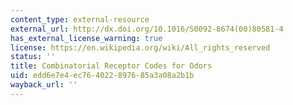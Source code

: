 ```yaml
---
content_type: external-resource
external_url: http://dx.doi.org/10.1016/S0092-8674(00)80581-4
has_external_license_warning: true
license: https://en.wikipedia.org/wiki/All_rights_reserved
status: ''
title: Combinatorial Receptor Codes for Odors
uid: edd6e7e4-ec76-4022-8976-85a3a08a2b1b
wayback_url: ''
---
```

